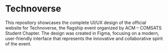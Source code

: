 # Technoverse
This repository showcases the complete UI/UX design of the official website for Technoverse, the flagship event organized by ACM – COMSATS Student Chapter.  The design was created in Figma, focusing on a modern, user-friendly interface that represents the innovative and collaborative spirit of the event. 
